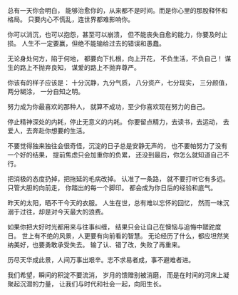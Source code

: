 总有一天你会明白，
能够治愈你的，从来都不是时间。而是你心里的那股释怀和格局。
只要内心不慌乱，连世界都难影响你。

你可以消沉，也可以抱怨，甚至可以崩溃，
但不能丧失自愈的能力，你要及时止损。
人生不一定要赢，但绝不能输给过去的错误和愚蠢。

无论身处何方，陷于何地，
都要向下扎根，向上开花，
不负生活，不负自己！
谋生的路上不抛弃良知，
谋爱的路上不抛弃尊严。

你该有的样子应该是：
十分沉静，九分气质，
八分资产，七分现实，
三分颜值，两分糊涂，
一分自知之明。

努力成为你最喜欢的那种人，
就算不成功，至少你喜欢现在努力的自己。

停止精神深处的内耗，停止无意义的内耗。
你要留点精力，去读书，去运动，
去爱人，去奔赴你想要的生活。

不要觉得独来独往会很奇怪，沉淀的日子总是安静无声的，
也不要帕努力了没有一个好的结果，
提前焦虑只会加重你的负累，
还没到最后，你怎么就知道自己不行。

把消极的态度扔掉，把拖延的毛病改掉。
认准了一条路，
就不要打听它有多远。
只管大胆的向前走，
你踏出的每一个脚印。
都会成为你日后的经验和底气。

昨天的太阳，晒不干今天的衣服。
人生在世，总有难以忘怀的回忆，
然而一味沉溺于过往，却是对今天最大的浪费。

如果你把大好时光都用来与往事纠缠，
结果只会让自己在懊恼与追悔中蹉跎度日。
世上有不绝的风景，人更要有向前看的智慧。
无论经历了什么，都应坦然笑纳美好，也要勇敢承受失去。
输了认、错了改，失败了再重来。

历尽天华成此景，人间万事出艰辛。志不求易者成，事不避难者进。

我们希望，瞬间的积淀不要流消，
岁月的馈赠别被消磨，
而是在时间的河床上凝聚起沉潜的力量，
让我们与时代和社会一起，向阳生长。